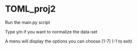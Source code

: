 # TOML_proj2
Run the main.py script

Type y/n if you want to normalize the data-set

A menu will display the options you can choose [1-7] (-1 to exit)
